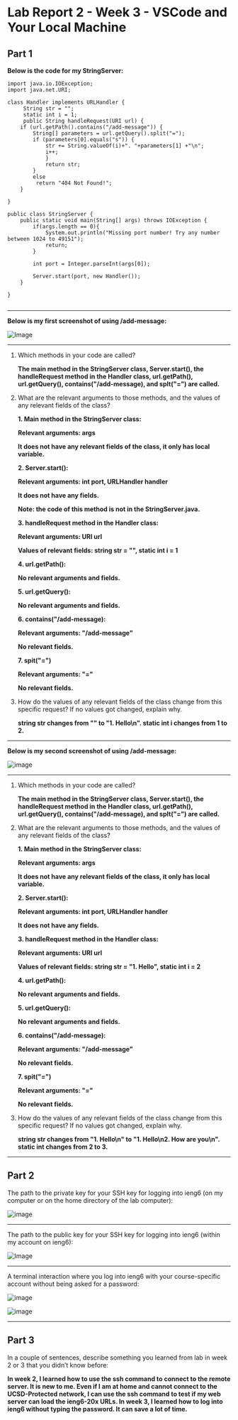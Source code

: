 # Lab Report 2 - Week 3 - VSCode and Your Local Machine
## Part 1
**Below is the code for my StringServer:**
```
import java.io.IOException;
import java.net.URI;

class Handler implements URLHandler {
     String str = "";
     static int i = 1;
     public String handleRequest(URI url) {
    if (url.getPath().contains("/add-message")) {
        String[] parameters = url.getQuery().split("=");
        if (parameters[0].equals("s")) {
            str += String.valueOf(i)+". "+parameters[1] +"\n";
            i++;
            }
            return str;
        }
        else
         return "404 Not Found!";
    }
        
}

public class StringServer {
    public static void main(String[] args) throws IOException {
        if(args.length == 0){
            System.out.println("Missing port number! Try any number between 1024 to 49151");
            return;
        }

        int port = Integer.parseInt(args[0]);

        Server.start(port, new Handler());
    }

}


```
---

**Below is my first screenshot of using /add-message:**

![Image](labreport2_screenshot1.png)

---

1. Which methods in your code are called?
   
   **The main method in the StringServer class, Server.start(), the handleRequest method in the Handler class, url.getPath(), url.getQuery(), contains("/add-message), and splt("=") are called.**

   
2. What are the relevant arguments to those methods, and the values of any relevant fields of the class?
   
   **1. Main method in the StringServer class:**
   
   **Relevant arguments: args**
   
   **It does not have any relevant fields of the class, it only has local variable.**

   **2. Server.start():**
   
   **Relevant arguments: int port, URLHandler handler**

   **It does not have any fields.**

   **Note: the code of this method is not in the StringServer.java.**

   **3. handleRequest method in the Handler class:**
   
   **Relevant arguments: URI url**
   
   **Values of relevant fields: string str = "", static int i = 1**

   **4. url.getPath():**

   **No relevant arguments and fields.**

   **5. url.getQuery():**

   **No relevant arguments and fields.**

   **6. contains("/add-message):**

   **Relevant arguments: "/add-message"**

   **No relevant fields.**

   **7. spit("=")**

   **Relevant arguments: "="**

   **No relevant fields.**

3. How do the values of any relevant fields of the class change from this specific request? If no values got changed, explain why.
   
   **string str changes from "" to "1. Hello\n". static int i changes from 1 to 2.**

---

**Below is my second screenshot of using /add-message:**

![image](labreport2_screenshot2.png)

---
1. Which methods in your code are called?
   
   **The main method in the StringServer class, Server.start(), the handleRequest method in the Handler class, url.getPath(), url.getQuery(), contains("/add-message), and splt("=") are called.**
  

2. What are the relevant arguments to those methods, and the values of any relevant fields of the class?
   
   **1. Main method in the StringServer class:**
   
   **Relevant arguments: args**
   
   **It does not have any relevant fields of the class, it only has local variable.**

   **2. Server.start():**
   
   **Relevant arguments: int port, URLHandler handler**

   **It does not have any fields.**

   **3. handleRequest method in the Handler class:**
   
   **Relevant arguments: URI url**
   
   **Values of relevant fields: string str = "1. Hello", static int i = 2**

   **4. url.getPath():**

   **No relevant arguments and fields.**

   **5. url.getQuery():**

   **No relevant arguments and fields.**

   **6. contains("/add-message):**

   **Relevant arguments: "/add-message"**

   **No relevant fields.**

   **7. spit("=")**

   **Relevant arguments: "="**

   **No relevant fields.**

3. How do the values of any relevant fields of the class change from this specific request? If no values got changed, explain why.
   
   **string str changes from "1. Hello\n" to "1. Hello\n2. How are you\n". static int changes from 2 to 3.**

---
## Part 2

The path to the private key for your SSH key for logging into ieng6 (on my computer or on the home directory of the lab computer):

![image](labreport2_path1.png)

---

The path to the public key for your SSH key for logging into ieng6 (within my account on ieng6):

![Image](labreport2_path2.png)

---

A terminal interaction where you log into ieng6 with your course-specific account without being asked for a password:

![image](labreport2_w1.png)

![image](labreport2_w2.png)

---

## Part 3

In a couple of sentences, describe something you learned from lab in week 2 or 3 that you didn’t know before:

**In week 2, I learned how to use the ssh command to connect to the remote server. It is new to me. Even if I am at home and cannot connect to the UCSD-Protected network, I can use the ssh command to test
if my web server can load the ieng6-20x URLs. In week 3, I learned how to log into ieng6 without typing the password. It can save a lot of time.**
